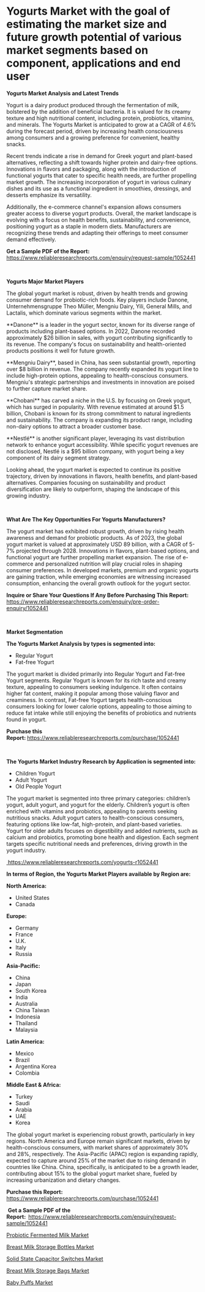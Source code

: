 <p><h1>Yogurts Market with the goal of estimating the market size and future growth potential of various market segments based on component, applications and end user</h1></p><p><strong>Yogurts Market Analysis and Latest Trends</strong></p>
<p><p>Yogurt is a dairy product produced through the fermentation of milk, bolstered by the addition of beneficial bacteria. It is valued for its creamy texture and high nutritional content, including protein, probiotics, vitamins, and minerals. The Yogurts Market is anticipated to grow at a CAGR of 4.6% during the forecast period, driven by increasing health consciousness among consumers and a growing preference for convenient, healthy snacks.</p><p>Recent trends indicate a rise in demand for Greek yogurt and plant-based alternatives, reflecting a shift towards higher protein and dairy-free options. Innovations in flavors and packaging, along with the introduction of functional yogurts that cater to specific health needs, are further propelling market growth. The increasing incorporation of yogurt in various culinary dishes and its use as a functional ingredient in smoothies, dressings, and desserts emphasize its versatility.</p><p>Additionally, the e-commerce channel's expansion allows consumers greater access to diverse yogurt products. Overall, the market landscape is evolving with a focus on health benefits, sustainability, and convenience, positioning yogurt as a staple in modern diets. Manufacturers are recognizing these trends and adapting their offerings to meet consumer demand effectively.</p></p>
<p><strong>Get a Sample PDF of the Report:&nbsp;</strong> <a href="https://www.reliableresearchreports.com/enquiry/request-sample/1052441?utm_campaign=34&utm_medium=2&utm_source=Github&utm_content=ia&utm_term=04102024&utm_id=yogurts">https://www.reliableresearchreports.com/enquiry/request-sample/1052441</a></p>
<p>&nbsp;</p>
<p><strong>Yogurts Major Market Players</strong></p>
<p><p>The global yogurt market is robust, driven by health trends and growing consumer demand for probiotic-rich foods. Key players include Danone, Unternehmensgruppe Theo Müller, Mengniu Dairy, Yili, General Mills, and Lactalis, which dominate various segments within the market.</p><p>**Danone** is a leader in the yogurt sector, known for its diverse range of products including plant-based options. In 2022, Danone recorded approximately $26 billion in sales, with yogurt contributing significantly to its revenue. The company's focus on sustainability and health-oriented products positions it well for future growth.</p><p>**Mengniu Dairy**, based in China, has seen substantial growth, reporting over $8 billion in revenue. The company recently expanded its yogurt line to include high-protein options, appealing to health-conscious consumers. Mengniu's strategic partnerships and investments in innovation are poised to further capture market share.</p><p>**Chobani** has carved a niche in the U.S. by focusing on Greek yogurt, which has surged in popularity. With revenue estimated at around $1.5 billion, Chobani is known for its strong commitment to natural ingredients and sustainability. The company is expanding its product range, including non-dairy options to attract a broader customer base.</p><p>**Nestlé** is another significant player, leveraging its vast distribution network to enhance yogurt accessibility. While specific yogurt revenues are not disclosed, Nestlé is a $95 billion company, with yogurt being a key component of its dairy segment strategy.</p><p>Looking ahead, the yogurt market is expected to continue its positive trajectory, driven by innovations in flavors, health benefits, and plant-based alternatives. Companies focusing on sustainability and product diversification are likely to outperform, shaping the landscape of this growing industry.</p></p>
<p>&nbsp;</p>
<p><strong>What Are The Key Opportunities For Yogurts Manufacturers?</strong></p>
<p><p>The yogurt market has exhibited robust growth, driven by rising health awareness and demand for probiotic products. As of 2023, the global yogurt market is valued at approximately USD 89 billion, with a CAGR of 5-7% projected through 2028. Innovations in flavors, plant-based options, and functional yogurt are further propelling market expansion. The rise of e-commerce and personalized nutrition will play crucial roles in shaping consumer preferences. In developed markets, premium and organic yogurts are gaining traction, while emerging economies are witnessing increased consumption, enhancing the overall growth outlook for the yogurt sector.</p></p>
<p><strong>Inquire or Share Your Questions If Any Before Purchasing This Report:</strong> <a href="https://www.reliableresearchreports.com/enquiry/pre-order-enquiry/1052441?utm_campaign=34&utm_medium=2&utm_source=Github&utm_content=ia&utm_term=04102024&utm_id=yogurts">https://www.reliableresearchreports.com/enquiry/pre-order-enquiry/1052441</a></p>
<p>&nbsp;</p>
<p><strong>Market Segmentation</strong></p>
<p><strong>The Yogurts Market Analysis by types is segmented into:</strong></p>
<p><ul><li>Regular Yogurt</li><li>Fat-free Yogurt</li></ul></p>
<p><p>The yogurt market is divided primarily into Regular Yogurt and Fat-free Yogurt segments. Regular Yogurt is known for its rich taste and creamy texture, appealing to consumers seeking indulgence. It often contains higher fat content, making it popular among those valuing flavor and creaminess. In contrast, Fat-free Yogurt targets health-conscious consumers looking for lower calorie options, appealing to those aiming to reduce fat intake while still enjoying the benefits of probiotics and nutrients found in yogurt.</p></p>
<p><strong>Purchase this Report:&nbsp;</strong><a href="https://www.reliableresearchreports.com/purchase/1052441?utm_campaign=34&utm_medium=2&utm_source=Github&utm_content=ia&utm_term=04102024&utm_id=yogurts">https://www.reliableresearchreports.com/purchase/1052441</a></p>
<p>&nbsp;</p>
<p><strong>The Yogurts Market Industry Research by Application is segmented into:</strong></p>
<p><ul><li>Children Yogurt</li><li>Adult Yogurt</li><li>Old People Yogurt</li></ul></p>
<p><p>The yogurt market is segmented into three primary categories: children’s yogurt, adult yogurt, and yogurt for the elderly. Children’s yogurt is often enriched with vitamins and probiotics, appealing to parents seeking nutritious snacks. Adult yogurt caters to health-conscious consumers, featuring options like low-fat, high-protein, and plant-based varieties. Yogurt for older adults focuses on digestibility and added nutrients, such as calcium and probiotics, promoting bone health and digestion. Each segment targets specific nutritional needs and preferences, driving growth in the yogurt industry.</p></p>
<p><a href="https://www.reliableresearchreports.com/yogurts-r1052441?utm_campaign=34&utm_medium=2&utm_source=Github&utm_content=ia&utm_term=04102024&utm_id=yogurts">&nbsp;https://www.reliableresearchreports.com/yogurts-r1052441</a></p>
<p><strong>In terms of Region, the Yogurts Market Players available by Region are:</strong></p>
<p>
    <p> <strong> North America: </strong>
        <ul>
            <li>United States</li>
            <li>Canada</li>
        </ul>
        </p> 
    <p> <strong> Europe: </strong>
        <ul>
            <li>Germany</li>
            <li>France</li>
            <li>U.K.</li>
            <li>Italy</li>
            <li>Russia</li>
        </ul>
        </p> 
    <p> <strong> Asia-Pacific: </strong>
        <ul>
            <li>China</li>
            <li>Japan</li>
            <li>South Korea</li>
            <li>India</li>
            <li>Australia</li>
            <li>China Taiwan</li>
            <li>Indonesia</li>
            <li>Thailand</li>
            <li>Malaysia</li>
        </ul>
        </p> 
    <p> <strong> Latin America: </strong>
        <ul>
            <li>Mexico</li>
            <li>Brazil</li>
            <li>Argentina Korea</li>
            <li>Colombia</li>
        </ul>
        </p> 
    <p> <strong> Middle East & Africa: </strong>
        <ul>
            <li>Turkey</li>
            <li>Saudi</li>
            <li>Arabia</li>
            <li>UAE</li>
            <li>Korea</li>
        </ul>
    </p>
    </p>
<p><p>The global yogurt market is experiencing robust growth, particularly in key regions. North America and Europe remain significant markets, driven by health-conscious consumers, with market shares of approximately 30% and 28%, respectively. The Asia-Pacific (APAC) region is expanding rapidly, expected to capture around 25% of the market due to rising demand in countries like China. China, specifically, is anticipated to be a growth leader, contributing about 15% to the global yogurt market share, fueled by increasing urbanization and dietary changes.</p></p>
<p><strong>Purchase this Report: </strong><a href="https://www.reliableresearchreports.com/purchase/1052441?utm_campaign=34&utm_medium=2&utm_source=Github&utm_content=ia&utm_term=04102024&utm_id=yogurts">https://www.reliableresearchreports.com/purchase/1052441</a></p>
<p>&nbsp;<strong>Get a Sample PDF of the Report:&nbsp;&nbsp;</strong><a href="https://www.reliableresearchreports.com/enquiry/request-sample/1052441?utm_campaign=34&utm_medium=2&utm_source=Github&utm_content=ia&utm_term=04102024&utm_id=yogurts">https://www.reliableresearchreports.com/enquiry/request-sample/1052441</a></p>
<p><strong></strong></p>
<p><p><a href="https://github.com/naodanhluon8/Market-Research-Report-List-1/blob/main/probiotic-fermented-milk-market.md?utm_campaign=34&utm_medium=2&utm_source=Github&utm_content=ia&utm_term=04102024&utm_id=yogurts">Probiotic Fermented Milk Market</a></p><p><a href="https://www.linkedin.com/pulse/future-innovation-global-breast-milk-storage-bottles-market-growth-wqzyc?utm_campaign=34&utm_medium=2&utm_source=Github&utm_content=ia&utm_term=04102024&utm_id=yogurts">Breast Milk Storage Bottles Market</a></p><p><a href="https://issuu.com/reportprime-2/docs/solid-state-capacitor-switches-mark_52c61fcc3b202c?utm_campaign=34&utm_medium=2&utm_source=Github&utm_content=ia&utm_term=04102024&utm_id=yogurts">Solid State Capacitor Switches Market</a></p><p><a href="https://www.linkedin.com/pulse/breast-milk-storage-bags-industry-forecast-market-shifts-strategic-kjhmc?utm_campaign=34&utm_medium=2&utm_source=Github&utm_content=ia&utm_term=04102024&utm_id=yogurts">Breast Milk Storage Bags Market</a></p><p><a href="https://github.com/yoshih12/Market-Research-Report-List-4/blob/main/baby-puffs-market.md?utm_campaign=34&utm_medium=2&utm_source=Github&utm_content=ia&utm_term=04102024&utm_id=yogurts">Baby Puffs Market</a></p></p>
